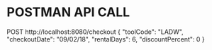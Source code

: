 # POSTMAN API CALL

POST http://localhost:8080/checkout
{
"toolCode": "LADW",
"checkoutDate": "09/02/18",
"rentalDays": 6,
"discountPercent": 0
}
